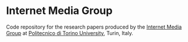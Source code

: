 # Internet Media Group

Code repository for the research papers produced by the [Internet Media Group](https://media.polito.it) at [Politecnico di Torino University](https://www.polito.it), Turin, Italy.
